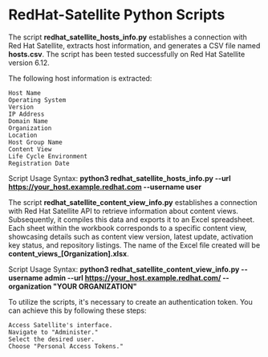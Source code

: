 # RedHat-Satellite Python Scripts

The script **redhat_satellite_hosts_info.py**  establishes a connection with Red Hat Satellite, extracts host information, and generates a CSV file named **hosts.csv**. The script has been tested successfully on Red Hat Satellite version 6.12.

The following host information is extracted:

    Host Name
    Operating System
    Version
    IP Address
    Domain Name
    Organization
    Location
    Host Group Name
    Content View
    Life Cycle Environment
    Registration Date

Script Usage Syntax:
**python3 redhat_satellite_hosts_info.py --url https://your_host.example.redhat.com --username user**


The script **redhat_satellite_content_view_info.py**  establishes a connection with  Red Hat Satellite API to retrieve information about content views. Subsequently, it compiles this data and exports it to an Excel spreadsheet. Each sheet within the workbook corresponds to a specific content view, showcasing details such as content view version, latest update, activation key status, and repository listings. The name of the Excel file created will be **content_views_[Organization].xlsx**.

Script Usage Syntax:
**python3 redhat_satellite_content_view_info.py --username admin --url https://your_host.example.redhat.com/ --organization "YOUR ORGANIZATION"**


To utilize the scripts, it's necessary to create an authentication token. You can achieve this by following these steps:

    Access Satellite's interface.
    Navigate to "Administer."
    Select the desired user.
    Choose "Personal Access Tokens."

